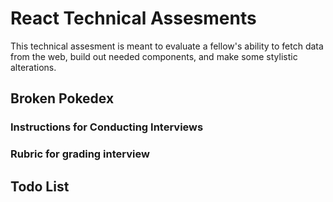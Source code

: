 # React Technical Assesments

This technical assesment is meant to evaluate a fellow's ability to fetch data from the web, build out needed components, and make some stylistic alterations.

## Broken Pokedex

### Instructions for Conducting Interviews

### Rubric for grading interview

## Todo List
